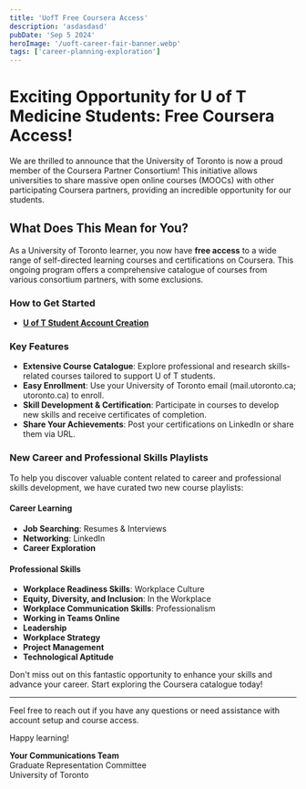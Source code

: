 ```yaml
---
title: 'UofT Free Coursera Access'
description: 'asdasdasd'
pubDate: 'Sep 5 2024'
heroImage: '/uoft-career-fair-banner.webp'
tags: ['career-planning-exploration']
---
```


# Exciting Opportunity for U of T Medicine Students: Free Coursera Access!

We are thrilled to announce that the University of Toronto is now a proud member of the Coursera Partner Consortium! This initiative allows universities to share massive open online courses (MOOCs) with other participating Coursera partners, providing an incredible opportunity for our students.

## What Does This Mean for You?

As a University of Toronto learner, you now have **free access** to a wide range of self-directed learning courses and certifications on Coursera. This ongoing program offers a comprehensive catalogue of courses from various consortium partners, with some exclusions.

### How to Get Started

- [**U of T Student Account Creation**](https://www.coursera.org/programs/coursera-for-university-of-toronto-ql0lg?authMode=signup&collectionId=AQ888&currentTab=CATALOG)

### Key Features

- **Extensive Course Catalogue**: Explore professional and research skills-related courses tailored to support U of T students.
- **Easy Enrollment**: Use your University of Toronto email (mail.utoronto.ca; utoronto.ca) to enroll.
- **Skill Development & Certification**: Participate in courses to develop new skills and receive certificates of completion.
- **Share Your Achievements**: Post your certifications on LinkedIn or share them via URL.

### New Career and Professional Skills Playlists

To help you discover valuable content related to career and professional skills development, we have curated two new course playlists:

#### Career Learning

- **Job Searching**: Resumes & Interviews
- **Networking**: LinkedIn
- **Career Exploration**

#### Professional Skills

- **Workplace Readiness Skills**: Workplace Culture
- **Equity, Diversity, and Inclusion**: In the Workplace
- **Workplace Communication Skills**: Professionalism
- **Working in Teams Online**
- **Leadership**
- **Workplace Strategy**
- **Project Management**
- **Technological Aptitude**

Don't miss out on this fantastic opportunity to enhance your skills and advance your career. Start exploring the Coursera catalogue today!

---

Feel free to reach out if you have any questions or need assistance with account setup and course access.

Happy learning!

**Your Communications Team**  
Graduate Representation Committee  
University of Toronto
